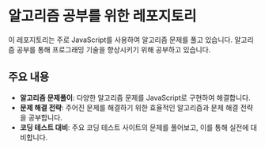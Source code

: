 # 알고리즘 공부를 위한 레포지토리

이 레포지토리는 주로 JavaScript를 사용하여 알고리즘 문제를 풀고 있습니다. 알고리즘 공부를 통해 프로그래밍 기술을 향상시키기 위해 공부하고 있습니다.

## 주요 내용

- **알고리즘 문제풀이**: 다양한 알고리즘 문제를 JavaScript로 구현하여 해결합니다.
- **문제 해결 전략**: 주어진 문제를 해결하기 위한 효율적인 알고리즘과 문제 해결 전략을 공부합니다.
- **코딩 테스트 대비**: 주요 코딩 테스트 사이트의 문제를 풀어보고, 이를 통해 실전에 대비합니다.
